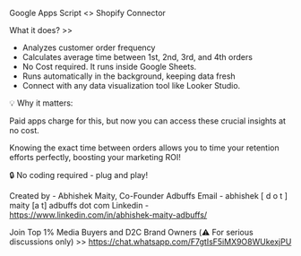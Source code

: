Google Apps Script <> Shopify Connector

What it does? >>

- Analyzes customer order frequency 
- Calculates average time between 1st, 2nd, 3rd, and 4th orders 
- No Cost required. It runs inside Google Sheets.
- Runs automatically in the background, keeping data fresh 
- Connect with any data visualization tool like Looker Studio.

💡 Why it matters: 

Paid apps charge for this, but now you can access these crucial insights at no cost. 

Knowing the exact time between orders allows you to time your retention efforts perfectly, boosting your marketing ROI! 

🔒 No coding required - plug and play! 

Created by - Abhishek Maity, Co-Founder Adbuffs
Email - abhishek [ d  o t ] maity [a t] adbuffs dot com
Linkedin - https://www.linkedin.com/in/abhishek-maity-adbuffs/

Join Top 1% Media Buyers and D2C Brand Owners (⚠️ For serious discussions only) >> https://chat.whatsapp.com/F7gtIsF5iMX9O8WUkexjPU
